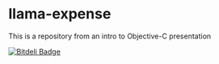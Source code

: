 llama-expense
=============

This is a repository from an intro to Objective-C presentation


[![Bitdeli Badge](https://d2weczhvl823v0.cloudfront.net/pjchavarria/llama-expense/trend.png)](https://bitdeli.com/free "Bitdeli Badge")

